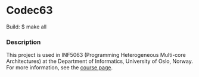 # Codec63 #

Build: $ make all

### Description ###
This project is used in INF5063 (Programming Heterogeneous Multi-core Architectures) at the Department of Informatics, University of Oslo, Norway. For more information, see the [course page](http://www.uio.no/studier/emner/matnat/ifi/INF5063/).